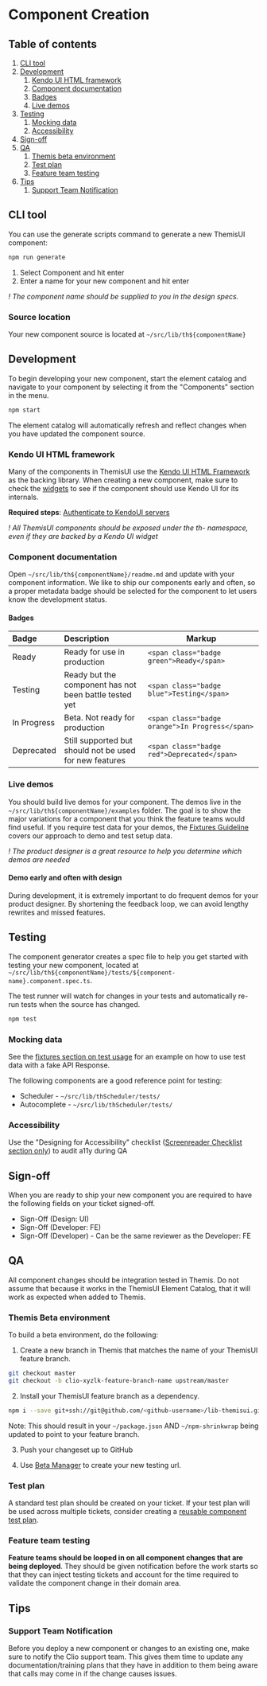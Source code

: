 # Component Creation

## Table of contents
1. [CLI tool](#cli-tool)
2. [Development](#development)
    1. [Kendo UI HTML framework](#kendo-ui-html-framework)
    2. [Component documentation](#component-documentation)
    3. [Badges](#badges)
    4. [Live demos](#live-demos)
3. [Testing](#testing)
    1. [Mocking data](#mocking-data)
    2. [Accessibility](#accessibility)
4. [Sign-off](#sign-off)
5. [QA](#qa)
    1. [Themis beta environment](#themis-beta-environment)
    2. [Test plan](#test-plan)
    3. [Feature team testing](#feature-team-testing)
6. [Tips](#tips)
    1. [Support Team Notification](#support-team-notification)


## CLI tool
You can use the generate scripts command to generate a new ThemisUI component:

```bash
npm run generate
```

1. Select Component and hit enter
2. Enter a name for your new component and hit enter

*<span class="badge orange">!</span> The component name should be supplied to you in the design specs.*

### Source location
Your new component source is located at `~/src/lib/th${componentName}`


## Development
To begin developing your new component, start the element catalog and navigate to your component by selecting it from the "Components" section in the menu.

```bash
npm start
```

The element catalog will automatically refresh and reflect changes when you have updated the component source.

### Kendo UI HTML framework
Many of the components in ThemisUI use the [Kendo UI HTML Framework](http://www.telerik.com/kendo-ui) as the backing library. When creating a new component, make sure to check the [widgets](http://www.telerik.com/kendo-ui#Widgets) to see if the component should use Kendo UI for its internals.

**Required steps**: [Authenticate to KendoUI servers](http://docs.telerik.com/kendo-ui/intro/installation/npm#installation)

*<span class="badge orange">!</span> All ThemisUI components should be exposed under the th- namespace, even if they are backed by a Kendo UI widget*



### Component documentation
Open `~/src/lib/th${componentName}/readme.md` and update with your component information. We like to ship our components early and often, so a proper metadata badge should be selected for the component to let users know the development status.

#### Badges
| Badge                                         | Description   | Markup  |
|:-------------                                 | :-------------|---|
| <span class="badge green">Ready</span>        | Ready for use in production | `<span class="badge green">Ready</span>` |
| <span class="badge blue">Testing</span>       | Ready but the component has not been battle tested yet  | `<span class="badge blue">Testing</span>` |
| <span class="badge orange">In Progress</span> | Beta. Not ready for production | `<span class="badge orange">In Progress</span>` |
| <span class="badge red">Deprecated</span>     | Still supported but should not be used for new features | `<span class="badge red">Deprecated</span>` |

### Live demos
You should build live demos for your component. The demos live in the `~/src/lib/th${componentName}/examples` folder. The goal is to show the major variations for a component that you think the feature teams would find useful. If you require test data for your demos, the [Fixtures Guideline](/doc/fixtures) covers our approach to demo and test setup data.

*<span class="badge orange">!</span> The product designer is a great resource to help you determine which demos are needed*

#### Demo early and often with design
During development, it is extremely important to do frequent demos for your product designer. By shortening the feedback loop, we can avoid lengthy rewrites and missed features.

## Testing
The component generator creates a spec file to help you get started with testing your new component, located at `~/src/lib/th${componentName}/tests/${component-name}.component.spec.ts`.

The test runner will watch for changes in your tests and automatically re-run tests when the source has changed.

```bash
npm test
```

### Mocking data
See the [fixtures section on test usage](/doc/fixtures#usage) for an example on how to use test data with a fake API Response.

The following components are a good reference point for testing:

* Scheduler - `~/src/lib/thScheduler/tests/`
* Autocomplete - `~/src/lib/thScheduler/tests/`

### Accessibility
Use the "Designing for Accessibility" checklist (<a href="https://themis.atlassian.net/wiki/pages/viewpage.action?pageId=163905994#DesigningforAccessibility(Checklist)-ScreenreaderChecklist(Web)">Screenreader Checklist section only</a>) to audit a11y during QA

## Sign-off
When you are ready to ship your new component you are required to have the following fields on your ticket signed-off.

* Sign-Off (Design: UI)
* Sign-Off (Developer: FE)
* Sign-Off (Developer) - Can be the same reviewer as the Developer: FE

## QA
All component changes should be integration tested in Themis. Do not assume that because it works in the ThemisUI Element Catalog, that it will work as expected when added to Themis.

### Themis Beta environment
To build a beta environment, do the following:

1. Create a new branch in Themis that matches the name of your ThemisUI feature branch.

```bash
git checkout master
git checkout -b clio-xyzlk-feature-branch-name upstream/master
```

2. Install your ThemisUI feature branch as a dependency.
```bash
npm i --save git+ssh://git@github.com/<github-username>/lib-themisui.git#clio-xyzlk-feature-branch-name
```

Note: This should result in your `~/package.json` AND `~/npm-shrinkwrap` being updated to point to your feature branch.

3. Push your changeset up to GitHub

4. Use [Beta Manager](http://beta-manager.clio.systems/) to create your new testing url.

### Test plan
A standard test plan should be created on your ticket. If your test plan will be used across multiple tickets, consider creating a [reusable component test plan](https://themis.atlassian.net/wiki/display/PDEV/Component+Test+Plans).

### Feature team testing
**Feature teams should be looped in on all component changes that are being deployed**. They should be given notification before the work starts so that they can inject testing tickets and account for the time required to validate the component change in their domain area.

## Tips

### Support Team Notification
Before you deploy a new component or changes to an existing one, make sure to notify the Clio support team. This gives them time to update any
documentation/training plans that they have in addition to them being aware that calls may come in if the change causes issues.
